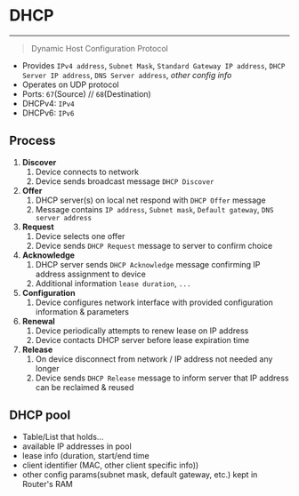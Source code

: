 # DHCP
___
> Dynamic Host Configuration Protocol
- Provides `IPv4 address`, `Subnet Mask`, `Standard Gateway IP address`, `DHCP Server IP address`, `DNS Server address`, *other config info*
- Operates on UDP protocol
- Ports: `67`(Source) // `68`(Destination)
- DHCPv4: `IPv4`
- DHCPv6: `IPv6`
## Process
1. **Discover**
	1. Device connects to network
	2. Device sends broadcast message `DHCP Discover`
2. **Offer**
	1. DHCP server(s) on local net respond with `DHCP Offer` message
	2. Message contains `IP address`, `Subnet mask`, `Default gateway`, `DNS server address`
3. **Request**
	1. Device selects one offer
	2. Device sends `DHCP Request` message to server to confirm choice
4. **Acknowledge**
	1. DHCP server sends `DHCP Acknowledge` message confirming IP address assignment to device
	2. Additional information `lease duration`, `...`
5. **Configuration**
	1. Device configures network interface with provided configuration information & parameters
6. **Renewal**
	1. Device periodically attempts to renew lease on IP address
	2. Device contacts DHCP server before lease expiration time
7. **Release**
	1. On device disconnect from network / IP address not needed any longer
	2. Device sends `DHCP Release` message to inform server that IP address can be reclaimed & reused
## DHCP pool
- Table/List that holds...
- available IP addresses in pool
- lease info (duration, start/end time
- client identifier (MAC, other client specific info))
- other config params(subnet mask, default gateway, etc.) kept in Router's RAM